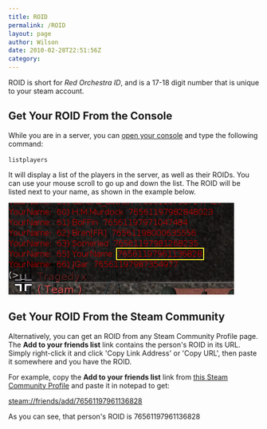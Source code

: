 ```yaml
---
title: ROID
permalink: /ROID
layout: page
author: Wilson
date: 2010-02-28T22:51:56Z
category: 
---
```

ROID is short for *Red Orchestra ID*, and is a 17-18 digit number that
is unique to your steam account.

## Get Your ROID From the Console

While you are in a server, you can [open your
console](Console "wikilink") and type the following command:

`listplayers`

It will display a list of the players in the server, as well as their
ROIDs. You can use your mouse scroll to go up and down the list. The
ROID will be listed next to your name, as shown in the example below.

![Roid\_console.png](images/Roid_console.png "Roid_console.png")

## Get Your ROID From the Steam Community

Alternatively, you can get an ROID from any Steam Community Profile
page. The **Add to your friends list** link contains the person's ROID
in its URL. Simply right-click it and click 'Copy Link Address' or 'Copy
URL', then paste it somewhere and you have the ROID.

For example, copy the **Add to your friends list** link from [this Steam
Community Profile](http://steamcommunity.com/id/captainwilson/) and
paste it in notepad to get:

<steam://friends/add/76561197961136828>

As you can see, that person's ROID is 76561197961136828


